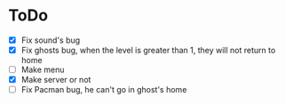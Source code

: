 # ToDo
- [X] Fix sound's bug
- [X] Fix ghosts bug, when the level is greater than 1, they will not return to home
- [ ] Make menu
- [X] Make server or not  
- [ ] Fix Pacman bug, he can't go in ghost's home
